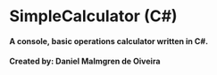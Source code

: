 ﻿# SimpleCalculator (C#)
 
 #### A console, basic operations calculator written in C#.
 
 #### Created by: Daniel Malmgren de Oiveira

